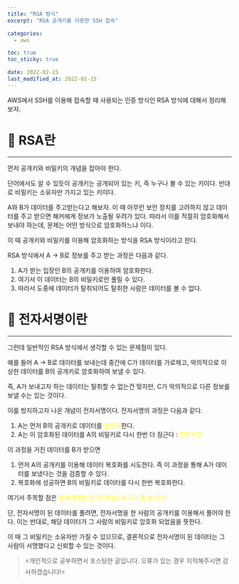 ```yaml
---
title: "RSA 방식"
excerpt: "RSA 공개키를 이용한 SSH 접속"

categories:
  - aws

toc: true
toc_sticky: true

date: 2022-02-15
last_modified_at: 2022-02-15
---
```


AWS에서 SSH를 이용해 접속할 때 사용되는 인증 방식인 RSA 방식에 대해서 정리해보자.

# 📖 RSA란
---

먼저 공개키와 비밀키의 개념을 잡아야 한다.

단어에서도 알 수 있듯이 공개키는 공개되어 있는 키, 즉 누구나 볼 수 있는 키이다. 반대로 비밀키는 소유자만 가지고 있는 키이다.

A와 B가 데이터를 주고받는다고 해보자. 이 때 아무런 보안 장치를 고려하지 않고 데이터를 주고 받으면 해커에게 정보가 노출될 우려가 있다. 따라서 이를 적절히 암호화해서 보내야 하는데, 문제는 어떤 방식으로 암호화하느냐 이다.

이 때 공개키와 비밀키를 이용해 암호화하는 방식을 RSA 방식이라고 한다.

RSA 방식에서 A -> B로 정보를 주고 받는 과정은 다음과 같다.

1. A가 받는 입장인 B의 공개키를 이용하여 암호화한다.
2. 여기서 이 데이터는 B의 비밀키로만 풀릴 수 있다.
3. 따라서 도중에 데이터가 탈취되어도 탈취한 사람은 데이터를 볼 수 없다.



# 📖 전자서명이란
---

그런데 일반적인 RSA 방식에서 생각할 수 있는 문제점이 있다.

예를 들어 A -> B로 데이터를 보내는데 중간에 C가 데이터를 가로채고, 악의적으로 이상한 데이터를 B의 공개키로 암호화하여 보낼 수 있다.

즉, A가 보내고자 하는 데이터는 탈취할 수 없는건 맞지만, C가 악의적으로 다른 정보를 보낼 수는 있는 것이다.

이를 방지하고자 나온 개념이 전자서명이다. 전자서명의 과정은 다음과 같다.

1. A는 먼저 B의 공개키로 데이터를 <span style="color:yellow">암호화</span>한다.
2. A는 이 암호화된 데이터를 A의 비밀키로 다시 한번 더 잠근다 : <span style="color:yellow">전자서명</span>

이 과정을 거친 데이터를 B가 받으면

1. 먼저 A의 공개키를 이용해 데이터 복호화를 시도한다. 즉 이 과정을 통해 A가 데이터를 보냈다는 것을 검증할 수 있다.
2. 복호화에 성공하면 B의 비밀키로 데이터를 다시 한번 복호화한다.


여기서 주목할 점은 <span style="color:yellow">전자서명만 된 데이터는 누구나 풀 수 있다.</span>

단, 전자서명이 된 데이터를 풀려면, 전자서명을 한 사람의 공개키를 이용해서 풀어야 한다. 이는 반대로, 해당 데이터가 그 사람의 비밀키로 암호화 되었음을 뜻한다.

이 때 그 비밀키는 소유자만 가질 수 있으므로, 결론적으로 전자서명이 된 데이터는 그 사람이 서명했다고 신뢰할 수 있는 것이다.




> ⚡개인적으로 공부하면서 포스팅한 글입니다. 오류가 있는 경우 지적해주시면 감사하겠습니다!⚡
